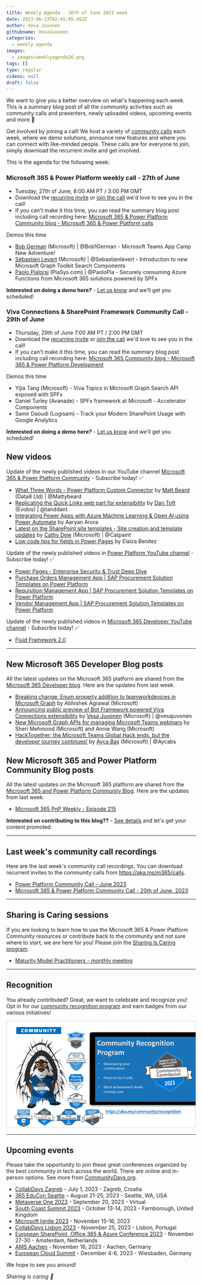 ```yaml
---
title: Weekly Agenda - 26th of June 2023 week
date: 2023-06-23T02:41:05.452Z
author: Vesa Juvonen
githubname: VesaJuvonen
categories:
  - weekly agenda
images:
  - images/weeklyagenda26.png
tags: []
type: regular
videos: null
draft: false
---
```


We want to give you a better overview on what's happening each week. This is a summary blog post of all the community activities such as community calls and presenters, newly uploaded videos, upcoming events and more 🚀

Get involved by joining a call! We host a variety of [community calls](https://aka.ms/community/calls) each week, where we demo solutions, announce new features and where you can connect with like-minded people. These calls are for everyone to join, simply download the recurrent invite and get involved.

This is the agenda for the following week:


### Microsoft 365 & Power Platform weekly call - 27th of June

* Tuesday, 27th of June, 8:00 AM PT / 3:00 PM GMT
* Download the [recurring invite](https://aka.ms/m365-dev-call) or [join the call](https://aka.ms/m365-dev-call-join) we'd love to see you in the call!
* If you can't make it this time, you can read the summary blog post including call recording here: [Microsoft 365 & Power Platform Community blog - Microsoft 365 & Power Platform calls](https://pnp.github.io/blog/categories/microsoft-365-platform-call/)

Demos this time

* [Bob German](https://twitter.com/Bob1German) (Microsoft) | @Bob1German - Microsoft Teams App Camp New Adventure!
* [Sébastien Levert](https://twitter.com/sebastienlevert) (Microsoft) | @Sebastienlevert - Introduction to new Microsoft Graph Toolkit Search Components
* [Paolo Pialorsi](https://twitter.com/PaoloPia) (PiaSys.com) | @PaoloPia - Securely consuming Azure Functions from Microsoft 365 solutions powered by SPFx


**Interested on doing a demo here?** - [Let us know](https://aka.ms/community/request/demo) and we'll get you scheduled!

### Viva Connections & SharePoint Framework Community Call - 29th of June

* Thursday, 29th of June 7:00 AM PT / 2:00 PM GMT
* Download the [recurring invite](https://aka.ms/spdev-sig-call) or [join the call](https://aka.ms/spdev-sig-call-join) we'd love to see you in the call!
* If you can't make it this time, you can read the summary blog post including call recording here: [Microsoft 365 Community blog - Microsoft 365 & Power Platform Development](https://pnp.github.io/blog/categories/microsoft-365-and-power-platform-development-community-call/)

Demos this time

* Yijia Tang (Microsoft) - Viva Topics in Microsoft Graph Search API exposed with SPFx
* Daniel Turley (Avanade) - SPFx framework at Microsoft - Accelerator Components
* Samir Daoudi (Logisam) - Track your Modern SharePoint Usage with Google Analytics 



**Interested on doing a demo here?** - [Let us know](https://aka.ms/community/request/demo) and we'll get you scheduled!


## New videos 

Update of the newly published videos in our YouTube channel [Microsoft 365 & Power Platform Community](https://www.youtube.com/channel/UC_mKdhw-V6CeCM7gTo_Iy7w) - Subscribe today! ✅

* [What Three Words - Power Platform Custom Connector](https://www.youtube.com/watch?v=ZOGdd5xUVHY) by [Matt Beard](https://twitter.com/Mattybeard) (Data8 Ltd) | @Mattybeard
* [Replicating the Quick Links web part for extensibility](https://www.youtube.com/watch?v=yAvHmzszzGk) by [Dan Toft](tanddant) (Evobis) | @tanddant
* [Integrating Power Apps with Azure Machine Learning & Open AI using Power Automate](https://www.youtube.com/watch?v=A2evuHKlFxM) by Aaryan Arora
* [Latest on the SharePoint site templates - Site creation and template updates](https://www.youtube.com/watch?v=VaWIQ6fmN8w) by [Cathy Dew](https://twitter.com/catpaint1) (Microsoft) | @Catpaint
* [Low code tips for fields in Power Pages](https://www.youtube.com/watch?v=j0Zzcwaa-C4&t=602s) by Elaiza Benitez


Update of the newly published videos in [Power Platform YouTube channel](https://www.youtube.com/@mspowerplatform) - Subscribe today! ✅

* [Power Pages - Enterprise Security & Trust Deep Dive](https://www.youtube.com/watch?v=jU-VCI2g8fo)
* [Purchase Orders Management App | SAP Procurement Solution Templates on Power Platform](https://www.youtube.com/watch?v=cmHWhALIRsY)
* [Requisition Management App | SAP Procurement Solution Templates on Power Platform](https://www.youtube.com/watch?v=5AdsO-qJ8O0)
* [Vendor Management App | SAP Procurement Solution Templates on Power Platform](https://www.youtube.com/watch?v=pifzGJ9nx0c)



Update of the newly published videos in [Microsoft 365 Developer YouTube channel](https://www.youtube.com/@Microsoft365Developer) - Subscribe today! ✅

* [Fluid Framework 2.0](https://www.youtube.com/watch?v=1okQVFqlMxU)


---

## New Microsoft 365 Developer Blog posts

All the latest updates on the Microsoft 365 platform are shared from the [Microsoft 365 Developer blog](https://devblogs.microsoft.com/microsoft365dev/). Here are the updates from last week.

* [Breaking change: Enum property addition to teamworkdevices in Microsoft Graph](https://devblogs.microsoft.com/microsoft365dev/breaking-change-enum-property-addition-to-teamworkdevices-in-microsoft-graph/) by Abhishek Agrawal (Microsoft)
* [Announcing public preview of Bot Framework powered Viva Connections extensibility](https://devblogs.microsoft.com/microsoft365dev/announcing-public-preview-of-bot-framework-powered-viva-connections-extensibility/) by [Vesa Juvonen](https://twitter.com/vesajuvonen) (Microsoft) | @vesajuvonen
* [New Microsoft Graph APIs for managing Microsoft Teams webinars](https://devblogs.microsoft.com/microsoft365dev/new-microsoft-graph-apis-for-managing-microsoft-teams-webinars/) by Sheri Mehmood (Microsoft) and Annie Wang (Microsoft)
* [HackTogether: the Microsoft Teams Global Hack ends, but the developer journey continues!](https://devblogs.microsoft.com/microsoft365dev/hacktogether-the-microsoft-teams-global-hack-ends-but-the-developer-journey-continues/) by [Ayça Baş](https://twitter.com/aycabs) (Microsoft) | @Aycabs

## New Microsoft 365 and Power Platform Community Blog posts

All the latest updates on the Microsoft 365 platform are shared from the [Microsoft 365 and Power Platform Community Blog](https://pnp.github.io/blog/). Here are the updates from last week.

* [Microsoft 365 PnP Weekly - Episode 215](https://pnp.github.io/blog/microsoft-365-pnp-weekly/episode-215/)


**Interested on contributing to this blog??** - [See details](https://pnp.github.io/blog/post/contribute-blog/) and let's get your content promoted.

---

## Last week's community call recordings

Here are the last week's community call recordings. You can download recurrent invites to the community calls from https://aka.ms/m365/calls.

* [Power Platform Community Call – June 2023](https://pnp.github.io/blog/power-platform-community-call/power-apps-community-call-june-2023/)
* [Microsoft 365 & Power Platform Community Call - 20th of June, 2023](https://pnp.github.io/blog/microsoft-365-platform-community-call/2023-06-20/)

---

## Sharing is Caring sessions

If you are looking to learn how to use the Microsoft 365 & Power Platform Community resources or contribute back to the community and not sure where to start, we are here for you! Please join the [Sharing Is Caring program](https://pnp.github.io/sharing-is-caring/).

* [Maturity Model Practitioners - monthly meeting](https://aka.ms/mm4m365/invite)

---

## Recognition

You already contributed? Great, we want to celebrate and recognize you! Opt in for our [community recognition program](https://pnp.github.io/recognitionprogram/) and earn badges from our various initiatives! 

![together-221201.png](images/community-recognization-program.png)

---

## Upcoming events

Please take the opportunity to join these great conferences organized by the best community in tech across the world. There are online and in-person options. See more from [CommunityDays.org](https://www.communitydays.org/).

* [CollabDays Zagreb](https://www.communitydays.org/event/2023-07-01/collabdays-zagreb) - July 1, 2023 - Zagreb, Croatia
* [365 EduCon Seattle](https://365educon.com/Seattle/) – August 21-25, 2023 - Seattle, WA, USA
* [Metaverse One 2023](https://www.communitydays.org/event/2023-09-20/metaverse-one-2023) - September 20, 2023 - Virtual
* [South Coast Summit 2023](https://www.southcoastsummit.com/) - October 13-14, 2023 - Farnborough, United Kingdom
* [Microsoft Ignite 2023](https://ignite.microsoft.com/) - November 15-16, 2023
* [CollabDays Lisbon 2023](https://www.collabdays.org/2023-lisbon/) - November 25, 2023 - Lisbon, Portugal
* [European SharePoint, Office 365 & Azure Conference 2023](https://www.sharepointeurope.com/) - November 27-30 - Amsterdam, Netherlands
* [AMS Aachen](https://www.communitydays.org/event/2023-11-16/ams-aachen) - November 16, 2023 - Aachen, Germany
* [European Cloud Summit](https://www.cloudsummit.eu/) - December 4-6, 2023 - Wiesbaden, Germany

We hope to see you around!

_Sharing is caring 🧡_
